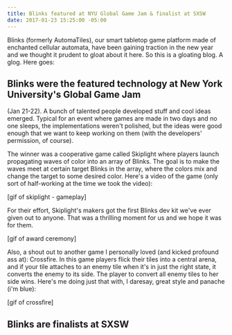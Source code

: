 ```yaml
---
title: Blinks featured at NYU Global Game Jam & finalist at SXSW
date: 2017-01-23 15:25:00 -05:00
---
```


Blinks (formerly AutomaTiles), our smart tabletop game platform made of enchanted cellular automata, have been gaining traction in the new year and we thought it prudent to gloat about it here. So this is a gloating blog. A glog. Here goes:

## Blinks were the featured technology at New York University's Global Game Jam

\(Jan 21-22). A bunch of talented people developed stuff and cool ideas emerged. Typical for an event where games are made in two days and no one sleeps, the implementations weren't polished, but the ideas were good enough that we want to keep working on them (with the developers' permission, of course).

The winner was a cooperative game called Skiplight where players launch propagating waves of color into an array of Blinks. The goal is to make the waves meet at certain target Blinks in the array, where the colors mix and change the target to some desired color. Here's a video of the game (only sort of half-working at the time we took the video):

\[gif of skiplight - gameplay\]

For their effort, Skiplight's makers got the first Blinks dev kit we've ever given out to anyone. That was a thrilling moment for us and we hope it was for them.

\[gif of award ceremony\]

Also, a shout out to another game I personally loved (and kicked profound ass at): Crossfire. In this game players flick their tiles into a central arena, and if your tile attaches to an enemy tile when it's in just the right state, it converts the enemy to its side. The player to convert all enemy tiles to her side wins. Here's me doing just that with, I daresay, great style and panache (i'm blue):

\[gif of crossfire\]

## Blinks are finalists at SXSW